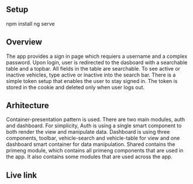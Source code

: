 ## Setup

npm install
ng serve

## Overview

The app provides a sign in page which requiers a username and a complex password. Upon login, user is redirected to the dasboard with a searchable table and a topbar. All fields in the table are searchable. To see active or inactive vehicles, type active or inactive into the search bar. There is a simple token setup that enables the user to stay signed in. The token is stored in the cookie and deleted only when user logs out.

## Arhitecture

Container-presentation pattern is used. There are two main modules, auth and dashboard. For simplicity, Auth is using a single smart component to both render the view and manipulate data. Dashboard is using three components, toolbar, vehicle-search and vehicle-table for view and one dashboard smart container for data manipulation. Shared contains the primeng module, which contains all primeng components that are used in the app. It also contains some modules that are used across the app.

## Live link
